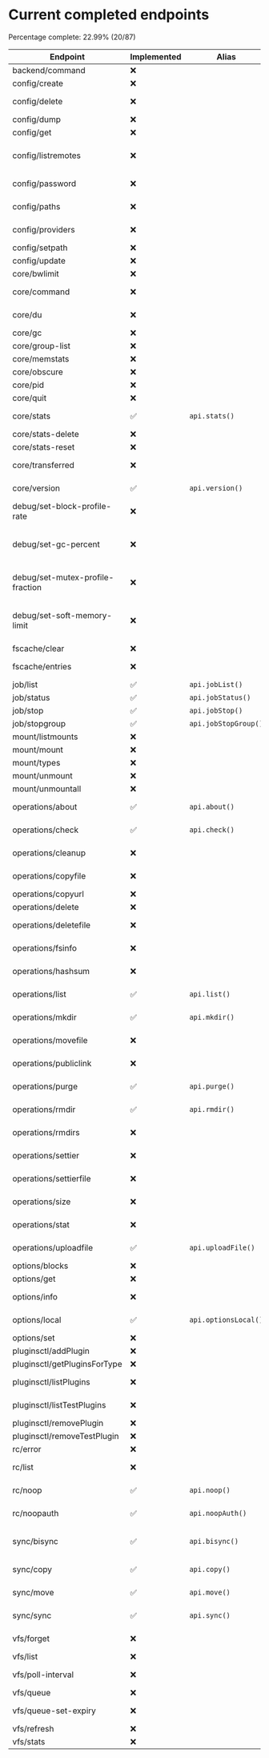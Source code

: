 

# Current completed endpoints

Percentage complete: 22.99% (20/87)

| Endpoint | Implemented | Alias | Description |
|----------|-------------|-------|-------------|
| backend/command | ❌ |  | Runs a backend command. |
| config/create | ❌ |  | create the config for a remote. |
| config/delete | ❌ |  | Delete a remote in the config file. |
| config/dump | ❌ |  | Dumps the config file. |
| config/get | ❌ |  | Get a remote in the config file. |
| config/listremotes | ❌ |  | Lists the remotes in the config file and defined in environment variables. |
| config/password | ❌ |  | password the config for a remote. |
| config/paths | ❌ |  | Reads the config file path and other important paths. |
| config/providers | ❌ |  | Shows how providers are configured in the config file. |
| config/setpath | ❌ |  | Set the path of the config file |
| config/update | ❌ |  | update the config for a remote. |
| core/bwlimit | ❌ |  | Set the bandwidth limit. |
| core/command | ❌ |  | Run a rclone terminal command over rc. |
| core/du | ❌ |  | Returns disk usage of a locally attached disk. |
| core/gc | ❌ |  | Runs a garbage collection. |
| core/group-list | ❌ |  | Returns list of stats. |
| core/memstats | ❌ |  | Returns the memory statistics |
| core/obscure | ❌ |  | Obscures a string passed in. |
| core/pid | ❌ |  | Return PID of current process |
| core/quit | ❌ |  | Terminates the app. |
| core/stats | ✅ | `api.stats()` | Returns stats about current transfers. |
| core/stats-delete | ❌ |  | Delete stats group. |
| core/stats-reset | ❌ |  | Reset stats. |
| core/transferred | ❌ |  | Returns stats about completed transfers. |
| core/version | ✅ | `api.version()` | Shows the current version of rclone and the go runtime. |
| debug/set-block-profile-rate | ❌ |  | Set runtime.SetBlockProfileRate for blocking profiling. |
| debug/set-gc-percent | ❌ |  | Call runtime/debug.SetGCPercent for setting the garbage collection target percentage. |
| debug/set-mutex-profile-fraction | ❌ |  | Set runtime.SetMutexProfileFraction for mutex profiling. |
| debug/set-soft-memory-limit | ❌ |  | Call runtime/debug.SetMemoryLimit for setting a soft memory limit for the runtime. |
| fscache/clear | ❌ |  | Clear the Fs cache. |
| fscache/entries | ❌ |  | Returns the number of entries in the fs cache. |
| job/list | ✅ | `api.jobList()` | Lists the IDs of the running jobs |
| job/status | ✅ | `api.jobStatus()` | Reads the status of the job ID |
| job/stop | ✅ | `api.jobStop()` | Stop the running job |
| job/stopgroup | ✅ | `api.jobStopGroup()` | Stop all running jobs in a group |
| mount/listmounts | ❌ |  | Show current mount points |
| mount/mount | ❌ |  | Create a new mount point |
| mount/types | ❌ |  | Show all possible mount types |
| mount/unmount | ❌ |  | Unmount selected active mount |
| mount/unmountall | ❌ |  | Unmount all active mounts |
| operations/about | ✅ | `api.about()` | Return the space used on the remote |
| operations/check | ✅ | `api.check()` | check the source and destination are the same |
| operations/cleanup | ❌ |  | Remove trashed files in the remote or path |
| operations/copyfile | ❌ |  | Copy a file from source remote to destination remote |
| operations/copyurl | ❌ |  | Copy the URL to the object |
| operations/delete | ❌ |  | Remove files in the path |
| operations/deletefile | ❌ |  | Remove the single file pointed to |
| operations/fsinfo | ❌ |  | Return information about the remote |
| operations/hashsum | ❌ |  | Produces a hashsum file for all the objects in the path. |
| operations/list | ✅ | `api.list()` | List the given remote and path in JSON format |
| operations/mkdir | ✅ | `api.mkdir()` | Make a destination directory or container |
| operations/movefile | ❌ |  | Move a file from source remote to destination remote |
| operations/publiclink | ❌ |  | Create or retrieve a public link to the given file or folder. |
| operations/purge | ✅ | `api.purge()` | Remove a directory or container and all of its contents |
| operations/rmdir | ✅ | `api.rmdir()` | Remove an empty directory or container |
| operations/rmdirs | ❌ |  | Remove all the empty directories in the path |
| operations/settier | ❌ |  | Changes storage tier or class on all files in the path |
| operations/settierfile | ❌ |  | Changes storage tier or class on the single file pointed to |
| operations/size | ❌ |  | Count the number of bytes and files in remote |
| operations/stat | ❌ |  | Give information about the supplied file or directory |
| operations/uploadfile | ✅ | `api.uploadFile()` | Upload file using multiform/form-data |
| options/blocks | ❌ |  | List all the option blocks |
| options/get | ❌ |  | Get all the global options |
| options/info | ❌ |  | Get info about all the global options |
| options/local | ✅ | `api.optionsLocal()` | Get the currently active config for this call |
| options/set | ❌ |  | Set an option |
| pluginsctl/addPlugin | ❌ |  | Add a plugin using url |
| pluginsctl/getPluginsForType | ❌ |  | Get plugins with type criteria |
| pluginsctl/listPlugins | ❌ |  | Get the list of currently loaded plugins |
| pluginsctl/listTestPlugins | ❌ |  | Show currently loaded test plugins |
| pluginsctl/removePlugin | ❌ |  | Remove a loaded plugin |
| pluginsctl/removeTestPlugin | ❌ |  | Remove  a test plugin |
| rc/error | ❌ |  | This returns an error |
| rc/list | ❌ |  | List all the registered remote control commands |
| rc/noop | ✅ | `api.noop()` | Echo the input to the output parameters |
| rc/noopauth | ✅ | `api.noopAuth()` | Echo the input to the output parameters requiring auth |
| sync/bisync | ✅ | `api.bisync()` | Perform bidirectional synchronization between two paths. |
| sync/copy | ✅ | `api.copy()` | copy a directory from source remote to destination remote |
| sync/move | ✅ | `api.move()` | move a directory from source remote to destination remote |
| sync/sync | ✅ | `api.sync()` | sync a directory from source remote to destination remote |
| vfs/forget | ❌ |  | Forget files or directories in the directory cache. |
| vfs/list | ❌ |  | List active VFSes. |
| vfs/poll-interval | ❌ |  | Get the status or update the value of the poll-interval option. |
| vfs/queue | ❌ |  | Queue info for a VFS. |
| vfs/queue-set-expiry | ❌ |  | Set the expiry time for an item queued for upload. |
| vfs/refresh | ❌ |  | Refresh the directory cache. |
| vfs/stats | ❌ |  | Stats for a VFS. |
